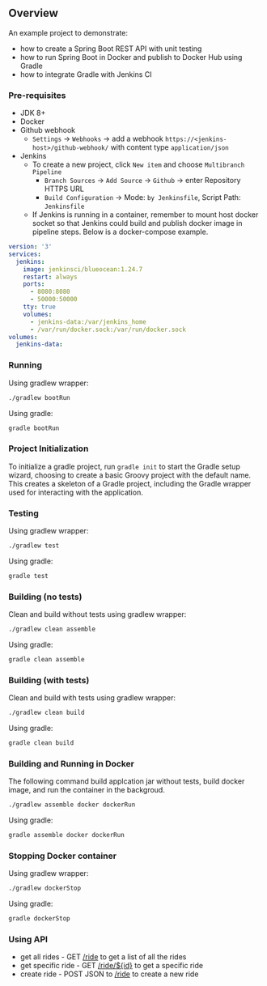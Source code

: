 ## Overview
An example project to demonstrate:

* how to create a Spring Boot REST API with unit testing
* how to run Spring Boot in Docker and publish to Docker Hub using Gradle
* how to integrate Gradle with Jenkins CI

### Pre-requisites
* JDK 8+
* Docker
* Github webhook
  * `Settings` -> `Webhooks` -> add a webhook `https://<jenkins-host>/github-webhook/` with content type `application/json`
* Jenkins
  * To create a new project, click `New item` and choose `Multibranch Pipeline`
    * `Branch Sources` -> `Add Source` -> `Github` -> enter Repository HTTPS URL
    * `Build Configuration` -> Mode: `by Jenkinsfile`, Script Path: `Jenkinsfile`
  * If Jenkins is running in a container, remember to mount host docker socket so that Jenkins could build and publish docker image in pipeline steps. Below is a docker-compose example.

```yaml
version: '3'
services:
  jenkins:
    image: jenkinsci/blueocean:1.24.7
    restart: always
    ports:
      - 8080:8080
      - 50000:50000
    tty: true
    volumes:
      - jenkins-data:/var/jenkins_home
      - /var/run/docker.sock:/var/run/docker.sock
volumes:
  jenkins-data:
```
### Running
Using gradlew wrapper:
```bash
./gradlew bootRun
```
Using gradle:
```bash
gradle bootRun
```
### Project Initialization
To initialize a gradle project, run `gradle init` to start the Gradle setup wizard, choosing to create a basic Groovy project with the default name. This creates a skeleton of a Gradle project, including the Gradle wrapper used for interacting with the application.
### Testing
Using gradlew wrapper:
```bash
./gradlew test
```
Using gradle:
```bash
gradle test
```
### Building (no tests)
Clean and build without tests using gradlew wrapper:
```bash
./gradlew clean assemble
```
Using gradle:
```bash
gradle clean assemble
```
### Building (with tests)
Clean and build with tests using gradlew wrapper:
```bash
./gradlew clean build
```
Using gradle:
```bash
gradle clean build
```
### Building and Running in Docker
The following command build applcation jar without tests, build docker image, and run the container in the backgroud.
```bash
./gradlew assemble docker dockerRun
```
Using gradle:
```bash
gradle assemble docker dockerRun
```
### Stopping Docker container
Using gradlew wrapper:
```bash
./gradlew dockerStop
```
Using gradle:
```bash
gradle dockerStop
```
### Using API

* get all rides - GET [/ride](http://localhost:8080/ride) to get a list of all the rides
* get specific ride - GET [/ride/${id}](http://localhost:8080/ride/1) to get a specific ride
* create ride - POST JSON to [/ride](http://localhost:8080/ride) to create a new ride 